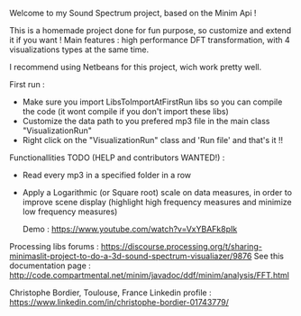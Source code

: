 Welcome to my Sound Spectrum project, based on the Minim Api !

This is a homemade project done for fun purpose, so customize and extend it if you want ! 
Main features : high performance DFT transformation, with 4 visualizations types at the same time.

I recommend using Netbeans for this project, wich work pretty well.

First run :
- Make sure you import LibsToImportAtFirstRun libs so you can compile the code (it wont compile if you don't import these libs)
- Customize the data path to you prefered mp3 file in the main class "VisualizationRun"
- Right click on the "VisualizationRun" class and 'Run file' and that's it !!
   
Functionallities TODO (HELP and contributors WANTED!) : 
- Read every mp3 in a specified folder in a row
- Apply a Logarithmic (or Square root) scale on data measures, in order to improve scene display (highlight high frequency measures and minimize low frequency measures)
   
   Demo : https://www.youtube.com/watch?v=VxYBAFk8pIk
   
Processing libs forums : https://discourse.processing.org/t/sharing-minimaslit-project-to-do-a-3d-sound-spectrum-visualiazer/9876
See this documentation page : http://code.compartmental.net/minim/javadoc/ddf/minim/analysis/FFT.html

Christophe Bordier, Toulouse,  France
Linkedin profile : https://www.linkedin.com/in/christophe-bordier-01743779/
